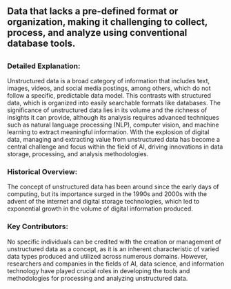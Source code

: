## Data that lacks a pre-defined format or organization, making it challenging to collect, process, and analyze using conventional database tools.
##

### Detailed Explanation:

Unstructured data is a broad category of information that includes text, images, videos, and social media postings, among others, which do not follow a specific, predictable data model. This contrasts with structured data, which is organized into easily searchable formats like databases. The significance of unstructured data lies in its volume and the richness of insights it can provide, although its analysis requires advanced techniques such as natural language processing (NLP), computer vision, and machine learning to extract meaningful information. With the explosion of digital data, managing and extracting value from unstructured data has become a central challenge and focus within the field of AI, driving innovations in data storage, processing, and analysis methodologies.

### Historical Overview:

The concept of unstructured data has been around since the early days of computing, but its importance surged in the 1990s and 2000s with the advent of the internet and digital storage technologies, which led to exponential growth in the volume of digital information produced.

### Key Contributors:

No specific individuals can be credited with the creation or management of unstructured data as a concept, as it is an inherent characteristic of varied data types produced and utilized across numerous domains. However, researchers and companies in the fields of AI, data science, and information technology have played crucial roles in developing the tools and methodologies for processing and analyzing unstructured data.